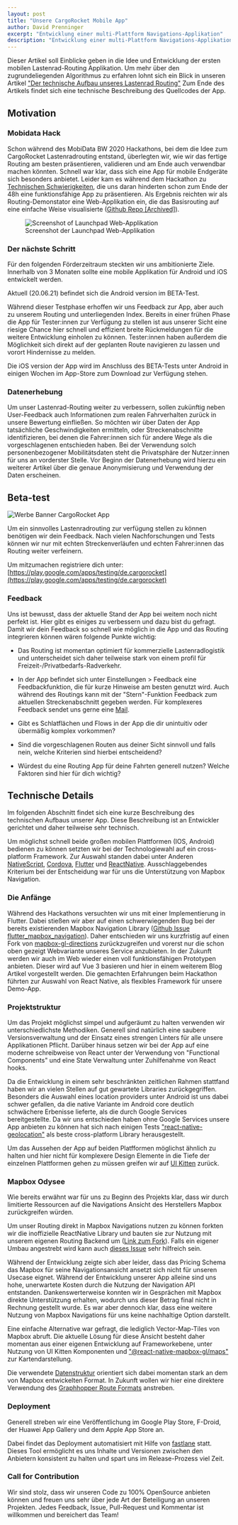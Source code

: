 ```yaml
---
layout: post
title: "Unsere CargoRocket Mobile App"
author: David Prenninger
excerpt: "Entwicklung einer multi-Plattform Navigations-Applikation"
description: "Entwicklung einer multi-Plattform Navigations-Applikation"
---
```


Dieser Artikel soll Einblicke geben in die Idee und Entwicklung der ersten mobilen Lastenrad-Routing Applikation. Um mehr über den zugrundeliegenden Algorithmus zu erfahren lohnt sich ein Blick in unseren Artikel ["Der technische Aufbau unseres Lastenrad Routing"](https://cargorocket.de/2021/05/31/routing.html)
Zum Ende des Artikels findet sich eine technische Beschreibung des Quellcodes der App. 

## Motivation

### Mobidata Hack
Schon während des MobiData BW 2020 Hackathons, bei dem die Idee zum CargoRocket Lastenradrouting entstand, überlegten wir, wie wir das fertige Routing am besten präsentieren, validieren und am Ende auch verwendbar machen könnten. Schnell war klar, dass sich eine App für mobile Endgeräte sich besonders anbietet. Leider kam es während dem Hackathon zu [Technischen Schwierigkeiten](###Startschwierigkeiten), die uns daran hinderten schon zum Ende der 48h eine funktionsfähige App zu präsentieren. Als Ergebnis reichten wir als Routing-Demonstator eine Web-Applikation ein, die das Basisrouting auf eine einfache Weise visualisierte ([Github Repo [Archived]](https://github.com/CargoRocket/Launchpad)).

<figure>
  <img alt="Screenshot of Launchpad Web-Applikation" src="/assets/images/launchpad-1.0.png" style="max-width: 100%;" />
  <figcaption>Screenshot der Launchpad Web-Applikation</figcaption>
</figure> 

### Der nächste Schritt
Für den folgenden Förderzeitraum steckten wir uns ambitionierte Ziele. Innerhalb von 3 Monaten sollte eine mobile Applikation für Android und iOS entwickelt werden.

Aktuell (20.06.21) befindet sich die Android version im BETA-Test.

Während dieser Testphase erhoffen wir uns Feedback zur App, aber auch zu unserem Routing und unterliegenden Index.
Bereits in einer frühen Phase die App für Tester:innen zur Verfügung zu stellen ist aus unserer Sicht eine riesige Chance hier schnell und effizient breite Rückmeldungen für die weitere Entwicklung einholen zu können.
Tester:innen haben außerdem die Möglichkeit sich direkt auf der geplanten Route navigieren zu lassen und vorort Hindernisse zu melden.

Die iOS version der App wird im Anschluss des BETA-Tests unter Android in einigen Wochen im App-Store zum Download zur Verfügung stehen.

### Datenerhebung

Um unser Lastenrad-Routing weiter zu verbessern, sollen zukünftig neben User-Feedback auch Informationen zum realen Fahrverhalten zurück in unsere Bewertung einfließen. So möchten wir über Daten der App tatsächliche Geschwindigkeiten ermitteln, oder Streckenabschnitte identifizieren, bei denen die Fahrer:innen sich für andere Wege als die vorgeschlagenen entschieden haben. Bei der Verwendung solch personenbezogener Mobilitätsdaten steht die Privatsphäre der Nutzer:innen für uns an vorderster Stelle. Vor Beginn der Datenerhebung wird hierzu ein weiterer Artikel über die genaue Anonymisierung und Verwendung der Daten erscheinen.

## Beta-test

<img alt="Werbe Banner CargoRocket App" src="/assets/images/app-Banner-1.png" style="max-width: 100%;" />

Um ein sinnvolles Lastenradrouting zur verfügung stellen zu können benötigen wir dein Feedback. Nach vielen Nachforschungen und Tests können wir nur mit echten Streckenverläufen und echten Fahrer:innen das Routing weiter verfeinern.

Um mitzumachen registriere dich unter: [https://play.google.com/apps/testing/de.cargorocket](https://play.google.com/apps/testing/de.cargorocket)

### Feedback

Uns ist bewusst, dass der aktuelle Stand der App bei weitem noch nicht perfekt ist. Hier gibt es einiges zu verbessern und dazu bist du gefragt.
Damit wir dein Feedback so schnell wie möglich in die App und das Routing integrieren können wären folgende Punkte wichtig:

* Das Routing ist momentan optimiert für kommerzielle Lastenradlogistik und unterscheidet sich daher teilweise stark von einem profil für Freizeit-/Privatbedarfs-Radverkehr.

* In der App befindet sich unter Einstellungen > Feedback eine Feedbackfunktion, die für kurze Hinweise am besten genutzt wird. Auch während des Routings kann mit der "Stern"-Funktion Feedback zum aktuellen Streckenabschnitt gegeben werden. Für komplexeres Feedback sendet uns gerne eine [Mail](mailto:team+playweb@cargorocket.de?subject=%5BAPP-BETA%5D%20Feedback).

* Gibt es Schlatflächen und Flows in der App die dir unintuitiv oder übermäßig komplex vorkommen?

* Sind die vorgeschlagenen Routen aus deiner Sicht sinnvoll und falls nein, welche Kriterien sind hierbei entscheidend?

* Würdest du eine Routing App für deine Fahrten generell nutzen? Welche Faktoren sind hier für dich wichtig?

## Technische Details

Im folgenden Abschnitt findet sich eine kurze Beschreibung des technischen Aufbaus unserer App. Diese Beschreibung ist an Entwickler gerichtet und daher teilweise sehr technisch.

Um möglichst schnell beide großen mobilen Plattformen (IOS, Android) bedienen zu können setzten wir bei der Technologiewahl auf ein cross-platform Framework. Zur Auswahl standen dabei unter Anderen [NativeScript](https://nativescript.org/), [Cordova](https://cordova.apache.org/), [Flutter](https://flutter.dev/) und [ReactNative](https://reactnative.dev/).
Ausschlaggebendes Kriterium bei der Entscheidung war für uns die Unterstützung von Mapbox Navigation.

### Die Anfänge
Während des Hackathons versuchten wir uns mit einer Implementierung in Flutter. Dabei stießen wir aber auf einen schwerwiegenden Bug bei der bereits existierenden Mapbox Navigation Library ([Github Issue flutter_mapbox_navigation](https://github.com/eopeter/flutter_mapbox_navigation/issues/103#issuecomment-823917948)).
Daher entschieden wir uns kurzfristig auf einen Fork von [mapbox-gl-directions](https://github.com/mapbox/mapbox-gl-directions) zurückzugreifen und vorerst nur die schon oben gezeigt Webvariante unseres Service anzubieten.
In der Zukunft werden wir auch im Web wieder einen voll funktionsfähigen Prototypen anbieten. Dieser wird auf Vue 3 basieren und hier in einem weiterem Blog Artikel vorgestellt werden.
Die gemachten Erfahrungen beim Hackathon führten zur Auswahl von React Native, als flexibles Framework für unsere Demo-App.
### Projektstruktur

Um das Projekt möglichst simpel und aufgeräumt zu halten verwenden wir unterschiedlichste Methodiken. Generell sind natürlich eine saubere Versionsverwaltung und der Einsatz eines strengen Linters für alle unsere Applikationen Pflicht. Darüber hinaus setzen wir bei der App auf eine moderne schreibweise von React unter der Verwendung von "Functional Components" und eine State Verwaltung unter Zuhilfenahme von React hooks.

Da die Entwicklung in einem sehr beschränkten zeitlichen Rahmen stattfand haben wir an vielen Stellen auf gut gewartete Libraries zurückgegriffen.
Besonders die Auswahl eines location providers unter Android ist uns dabei schwer gefallen, da die native Variante im Android core deutlich schwächere Erbenisse lieferte, als die durch Google Services bereitgestellte. Da wir uns entschieden haben ohne Google Services unsere App anbieten zu können hat sich nach einigen Tests ["react-native-geolocation"](https://github.com/react-native-geolocation/react-native-geolocation) als beste cross-platform Library herausgestellt.

Um das Aussehen der App auf beiden Platfformen möglichst ähnlich zu halten und hier nicht für komplexere Design Elemente in die Tiefe der einzelnen Plattformen gehen zu müssen greifen wir auf [UI Kitten](https://akveo.github.io/react-native-ui-kitten/) zurück.

### Mapbox Odysee

Wie bereits erwähnt war für uns zu Beginn des Projekts klar, dass wir durch limitierte Ressourcen auf die Navigations Ansicht des Herstellers Mapbox zurückgreifen würden.

Um unser Routing direkt in Mapbox Navigations nutzen zu können forkten wir die inoffizielle ReactNative Library und bauten sie zur Nutzung mit unserem eigenen Routing Backend um ([Link zum Fork](https://github.com/CargoRocket/react-native-mapbox-navigation)). Falls ein eigener Umbau angestrebt wird kann auch [dieses Issue](https://github.com/mapbox/mapbox-java/issues/1219) sehr hilfreich sein.

Während der Entwicklung zeigte sich aber leider, dass das Pricing Schema das Mapbox für seine Navigationsansicht ansetzt sich nicht für unseren Usecase eignet.
Während der Entwicklung unserer App alleine sind uns hohe, unerwartete Kosten durch die Nutzung der Navigation API entstanden. Dankenswerterweise konnten wir in Gesprächen mit Mapbox direkte Unterstützung erhalten, wodurch uns dieser Betrag final nicht in Rechnung gestellt wurde. Es war aber dennoch klar, dass eine weitere Nutzung von Mapbox Navigations für uns keine nachhaltige Option darstellt.

Eine einfache Alternative war gefragt, die lediglich Vector-Map-Tiles von Mapbox abruft. Die aktuelle Lösung für diese Ansicht besteht daher momentan aus einer eigenen Entwicklung auf Frameworkebene, unter Nutzung von UI Kitten Komponenten und ["@react-native-mapbox-gl/maps"](https://github.com/react-native-mapbox-gl/maps) zur Kartendarstellung.

Die verwendete [Datenstruktur](https://docs.mapbox.com/help/getting-started/directions/) orientiert sich dabei momentan stark an dem von Mapbox entwickelten Format. In Zukunft wollen wir hier eine direktere Verwendung des [Graphhopper Route Formats](https://docs.graphhopper.com/) anstreben.

### Deployment

Generell streben wir eine Veröffentlichung im Google Play Store, F-Droid, der Huawei App Gallery und dem Apple App Store an.

Dabei findet das Deployment automatisiert mit Hilfe von [fastlane](https://fastlane.tools/) statt. Dieses Tool ermöglicht es uns Inhalte und Versionen zwischen den Anbietern konsistent zu halten und spart uns im Release-Prozess viel Zeit.

### Call for Contribution

Wir sind stolz, dass wir unseren Code zu 100% OpenSource anbieten können und freuen uns sehr über jede Art der Beteiligung an unseren Projekten. Jedes Feedback, Issue, Pull-Request und Kommentar ist willkommen und bereichert das Team!
